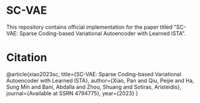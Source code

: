 # SC-VAE
This repository contains official implementation for the paper titled "SC-VAE: Sparse Coding-based Variational Autoencoder with Learned ISTA".

# Citation
@article{xiao2023sc,
  title={SC-VAE: Sparse Coding-based Variational Autoencoder with Learned ISTA},
  author={Xiao, Pan and Qiu, Peijie and Ha, Sung Min and Bani, Abdalla and Zhou, Shuang and Sotiras, Aristeidis},
  journal={Available at SSRN 4794775},
  year={2023}
}

